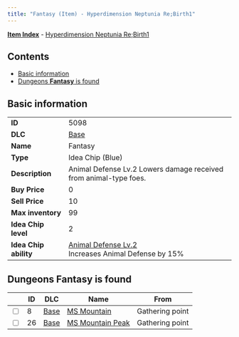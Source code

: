 ```yaml
---
title: "Fantasy (Item) - Hyperdimension Neptunia Re;Birth1"
---
```


[**Item Index**](/neptunia/rb1/item/index.html) - [Hyperdimension Neptunia Re;Birth1](/neptunia/rb1)

## Contents

- [Basic information](#basic-information)
- [Dungeons **Fantasy** is found](#dungeons-fantasy-is-found)

## Basic information

|   |   |
| -- | -- |
| **ID** | 5098 |
| **DLC** | [Base](/neptunia/rb1/dlc/1-base.html) |
| **Name** | Fantasy |
| **Type** | Idea Chip (Blue) |
| **Description** | Animal Defense Lv.2 Lowers damage received from animal-type foes. |
| **Buy Price** | 0 |
| **Sell Price** | 10 |
| **Max inventory** | 99 |
| **Idea Chip level** | 2 |
| **Idea Chip ability** | [Animal Defense Lv.2](/neptunia/rb1/avatar/1-9597-animal-defense-lv-2.html)<br />Increases Animal Defense by 15% |


## Dungeons **Fantasy** is found

|    | ID | DLC | Name | From |
| -- | -- | --- | ---- | ---- |
| <input type="checkbox" id="rb1-dungeon-1-8" class="trackbox" /> | 8 | [Base](/neptunia/rb1/dlc/1-base.html) | [MS Mountain](/neptunia/rb1/dungeon/1-8-ms-mountain.html) | Gathering point |
| <input type="checkbox" id="rb1-dungeon-1-26" class="trackbox" /> | 26 | [Base](/neptunia/rb1/dlc/1-base.html) | [MS Mountain Peak](/neptunia/rb1/dungeon/1-26-ms-mountain-peak.html) | Gathering point |
